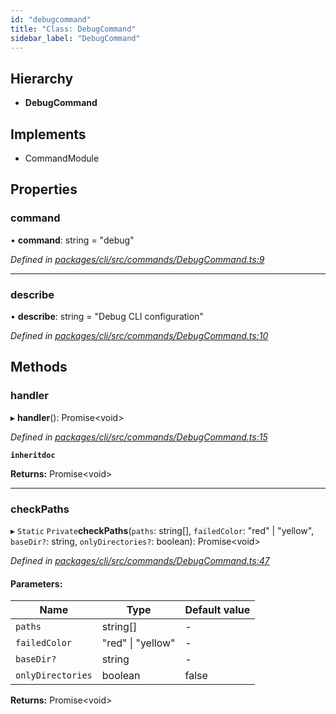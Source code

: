 ```yaml
---
id: "debugcommand"
title: "Class: DebugCommand"
sidebar_label: "DebugCommand"
---
```


## Hierarchy

* **DebugCommand**

## Implements

* CommandModule

## Properties

### command

•  **command**: string = "debug"

*Defined in [packages/cli/src/commands/DebugCommand.ts:9](https://github.com/mikro-orm/mikro-orm/blob/c7aaca40d/packages/cli/src/commands/DebugCommand.ts#L9)*

___

### describe

•  **describe**: string = "Debug CLI configuration"

*Defined in [packages/cli/src/commands/DebugCommand.ts:10](https://github.com/mikro-orm/mikro-orm/blob/c7aaca40d/packages/cli/src/commands/DebugCommand.ts#L10)*

## Methods

### handler

▸ **handler**(): Promise&#60;void>

*Defined in [packages/cli/src/commands/DebugCommand.ts:15](https://github.com/mikro-orm/mikro-orm/blob/c7aaca40d/packages/cli/src/commands/DebugCommand.ts#L15)*

**`inheritdoc`** 

**Returns:** Promise&#60;void>

___

### checkPaths

▸ `Static` `Private`**checkPaths**(`paths`: string[], `failedColor`: &#34;red&#34; \| &#34;yellow&#34;, `baseDir?`: string, `onlyDirectories?`: boolean): Promise&#60;void>

*Defined in [packages/cli/src/commands/DebugCommand.ts:47](https://github.com/mikro-orm/mikro-orm/blob/c7aaca40d/packages/cli/src/commands/DebugCommand.ts#L47)*

#### Parameters:

Name | Type | Default value |
------ | ------ | ------ |
`paths` | string[] | - |
`failedColor` | &#34;red&#34; \| &#34;yellow&#34; | - |
`baseDir?` | string | - |
`onlyDirectories` | boolean | false |

**Returns:** Promise&#60;void>
